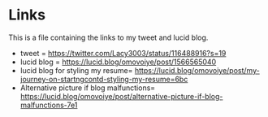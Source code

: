 # Links 
This is a file containing the links to my tweet and lucid blog.
* tweet = https://twitter.com/Lacy3003/status/116488916?s=19
* lucid blog = https://lucid.blog/omovoiye/post/1566565040
* lucid blog for styling my resume= https://lucid.blog/omovoiye/post/my-journey-on-startngcontd-styling-my-resume=6bc
* Alternative picture if blog malfunctions= https://lucid.blog/omovoiye/post/alternative-picture-if-blog-malfunctions-7e1
